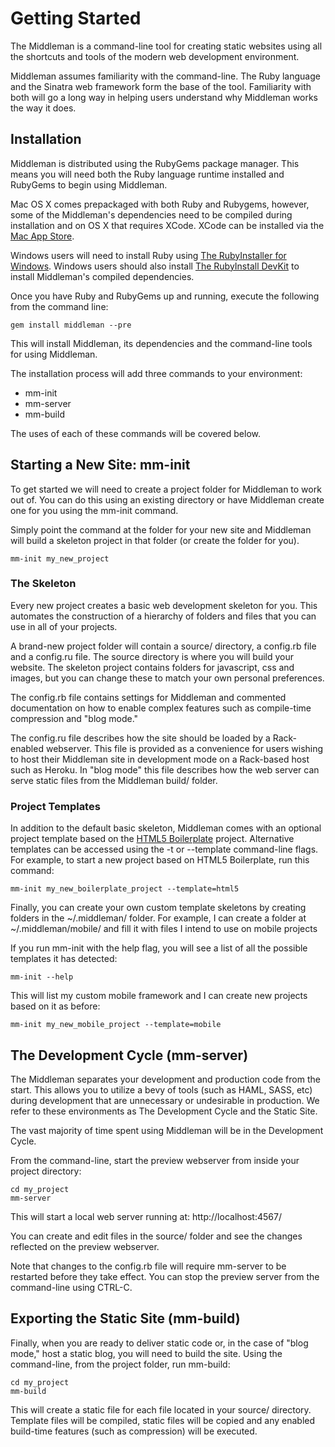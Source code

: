 # Getting Started

The Middleman is a command-line tool for creating static websites using all the shortcuts and tools of the modern web development environment. 

Middleman assumes familiarity with the command-line. The Ruby language and the Sinatra web framework form the base of the tool. Familiarity with both will go a long way in helping users understand why Middleman works the way it does.

## Installation

Middleman is distributed using the RubyGems package manager. This means you will need both the Ruby language runtime installed and RubyGems to begin using Middleman. 

Mac OS X comes prepackaged with both Ruby and Rubygems, however, some of the Middleman's dependencies need to be compiled during installation and on OS X that requires XCode. XCode can be installed via the [Mac App Store](http://itunes.apple.com/us/app/xcode/id422352214?mt=12).

Windows users will need to install Ruby using [The RubyInstaller for Windows]. Windows users should also install [The RubyInstall DevKit] to install Middleman's compiled dependencies.

Once you have Ruby and RubyGems up and running, execute the following from the command line:

    gem install middleman --pre

This will install Middleman, its dependencies and the command-line tools for using Middleman.

The installation process will add three commands to your environment:

* mm-init
* mm-server
* mm-build

The uses of each of these commands will be covered below.

## Starting a New Site: mm-init

To get started we will need to create a project folder for Middleman to work out of. You can do this using an existing directory or have Middleman create one for you using the mm-init command.

Simply point the command at the folder for your new site and Middleman will build a skeleton project in that folder (or create the folder for you).

    mm-init my_new_project

### The Skeleton

Every new project creates a basic web development skeleton for you. This automates the construction of a hierarchy of folders and files that you can use in all of your projects.

A brand-new project folder will contain a source/ directory, a config.rb file and a config.ru file. The source directory is where you will build your website. The skeleton project contains folders for javascript, css and images, but you can change these to match your own personal preferences.

The config.rb file contains settings for Middleman and commented documentation on how to enable complex features such as compile-time compression and "blog mode."

The config.ru file describes how the site should be loaded by a Rack-enabled webserver. This file is provided as a convenience for users wishing to host their Middleman site in development mode on a Rack-based host such as Heroku. In "blog mode" this file describes how the web server can serve static files from the Middleman build/ folder.

### Project Templates

In addition to the default basic skeleton, Middleman comes with an optional project template based on the [HTML5 Boilerplate] project. Alternative templates can be accessed using the -t or --template command-line flags. For example, to start a new project based on HTML5 Boilerplate, run this command:

    mm-init my_new_boilerplate_project --template=html5

Finally, you can create your own custom template skeletons by creating folders in the ~/.middleman/ folder. For example, I can create a folder at ~/.middleman/mobile/ and fill it with files I intend to use on mobile projects 

If you run mm-init with the help flag, you will see a list of all the possible templates it has detected:

    mm-init --help

This will list my custom mobile framework and I can create new projects based on it as before:

    mm-init my_new_mobile_project --template=mobile

## The Development Cycle (mm-server)

The Middleman separates your development and production code from the start. This allows you to utilize a bevy of tools (such as HAML, SASS, etc) during development that are unnecessary or undesirable in production.  We refer to these environments as The Development Cycle and the Static Site.

The vast majority of time spent using Middleman will be in the Development Cycle. 

From the command-line, start the preview webserver from inside your project directory:

    cd my_project
    mm-server

This will start a local web server running at: http://localhost:4567/

You can create and edit files in the source/ folder and see the changes reflected on the preview webserver.

Note that changes to the config.rb file will require mm-server to be restarted before they take effect. You can stop the preview server from the command-line using CTRL-C.

## Exporting the Static Site (mm-build)

Finally, when you are ready to deliver static code or, in the case of "blog mode," host a static blog, you will need to build the site. Using the command-line, from the project folder, run mm-build:

    cd my_project
    mm-build
    
This will create a static file for each file located in your source/ directory. Template files will be compiled, static files will be copied and any enabled build-time features (such as compression) will be executed.

[The RubyInstaller for Windows]: http://rubyinstaller.org/
[The RubyInstall DevKit]: http://rubyinstaller.org/add-ons/devkit/
[HTML5 Boilerplate]: http://html5boilerplate.com/